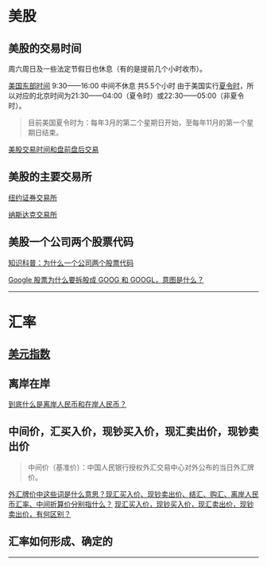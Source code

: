 # 美股

## 美股的交易时间

周六周日及一些法定节假日也休息（有的是提前几个小时收市）。

[美国东部时间][1] 9:30——16:00 中间不休息 共5.5个小时
由于美国实行[夏令时][2]，所以对应的北京时间为21:30——04:00（夏令时）或22:30——05:00（非夏令时）。

> 目前美国夏令时为：每年3月的第二个星期日开始，至每年11月的第一个星期日结束。

[美股交易时间和盘前盘后交易][7]

## 美股的主要交易所

[纽约证券交易所][3]

[纳斯达克交易所][4]

## 美股一个公司两个股票代码

[知识科普：为什么一个公司两个股票代码][5]

[Google 股票为什么要拆股成 GOOG 和 GOOGL，意图是什么？][6]

---

# 汇率

## [美元指数][8]

## 离岸在岸

[到底什么是离岸人民币和在岸人民币？][9]

## 中间价，汇买入价，现钞买入价，现汇卖出价，现钞卖出价

> 中间价（基准价）：中国人民银行授权外汇交易中心对外公布的当日外汇牌价。

[外汇牌价中这些词是什么意思？现汇买入价、现钞卖出价、结汇、购汇、离岸人民币汇率、中间折算价分别指什么？][10]
[现汇买入价，现钞买入价，现汇卖出价，现钞卖出价，有何区别？][11]

## 汇率如何形成、确定的


---
[1]: https://zh.wikipedia.org/wiki/%E7%BE%8E%E5%9C%8B%E6%99%82%E5%8D%80 "美国时区"
[2]: https://zh.wikipedia.org/wiki/%E5%A4%8F%E6%97%B6%E5%88%B6 "夏令时"
[3]: https://zh.wikipedia.org/wiki/%E7%BA%BD%E7%BA%A6%E8%AF%81%E5%88%B8%E4%BA%A4%E6%98%93%E6%89%80#%E4%BE%8B%E8%A1%8C%E4%BC%91%E5%B8%82%E6%97%A5%E6%9C%9F "纽约证券交易所"
[4]: https://zh.wikipedia.org/wiki/%E7%BA%B3%E6%96%AF%E8%BE%BE%E5%85%8B "纳斯达克交易所"
[5]: https://zhuanlan.zhihu.com/p/21288057 "知识科普：为什么一个公司两个股票代码"
[6]: https://www.zhihu.com/question/23231911 "Google 股票为什么要拆股成 GOOG 和 GOOGL，意图是什么？"
[7]: https://www.usgupiao.com/exchange/trade-timing/ "美股交易时间和盘前盘后交易"
[8]: https://zh.wikipedia.org/wiki/%E7%BE%8E%E5%85%83%E6%8C%87%E6%95%B0 "美元指数"
[9]: http://www.sohu.com/a/191482957_618135 "到底什么是离岸人民币和在岸人民币？"
[10]: http://www.sohu.com/a/205297075_481574 "外汇牌价中这些词是什么意思？现汇买入价、现钞卖出价、结汇、购汇、离岸人民币汇率、中间折算价分别指什么？"
[11]: https://www.zhihu.com/question/21482074/answer/21269847 "现汇买入价，现钞买入价，现汇卖出价，现钞卖出价，有何区别？"